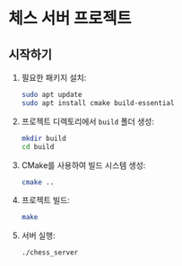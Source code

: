 # 체스 서버 프로젝트

## 시작하기


1. 필요한 패키지 설치:
    ```sh
    sudo apt update
    sudo apt install cmake build-essential
    ```

2. 프로젝트 디렉토리에서 `build` 폴더 생성:
    ```sh
    mkdir build
    cd build
    ```

3. CMake를 사용하여 빌드 시스템 생성:
    ```sh
    cmake ..
    ```

4. 프로젝트 빌드:
    ```sh
    make
    ```

5. 서버 실행:
    ```sh
    ./chess_server
    ```

